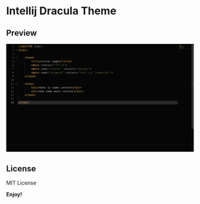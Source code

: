 # Intellij Dracula Theme

## Preview

![Preview](./themes/preview.png)

## License

MIT License

**Enjoy!**
